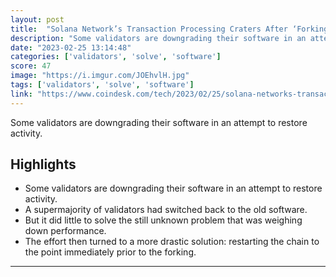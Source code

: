 ```yaml
---
layout: post
title:  "Solana Network’s Transaction Processing Craters After ‘Forking Event’"
description: "Some validators are downgrading their software in an attempt to restore activity."
date: "2023-02-25 13:14:48"
categories: ['validators', 'solve', 'software']
score: 47
image: "https://i.imgur.com/JOEhvlH.jpg"
tags: ['validators', 'solve', 'software']
link: "https://www.coindesk.com/tech/2023/02/25/solana-networks-transaction-processing-craters-after-forking-event/"
---
```


Some validators are downgrading their software in an attempt to restore activity.

## Highlights

- Some validators are downgrading their software in an attempt to restore activity.
- A supermajority of validators had switched back to the old software.
- But it did little to solve the still unknown problem that was weighing down performance.
- The effort then turned to a more drastic solution: restarting the chain to the point immediately prior to the forking.

---
